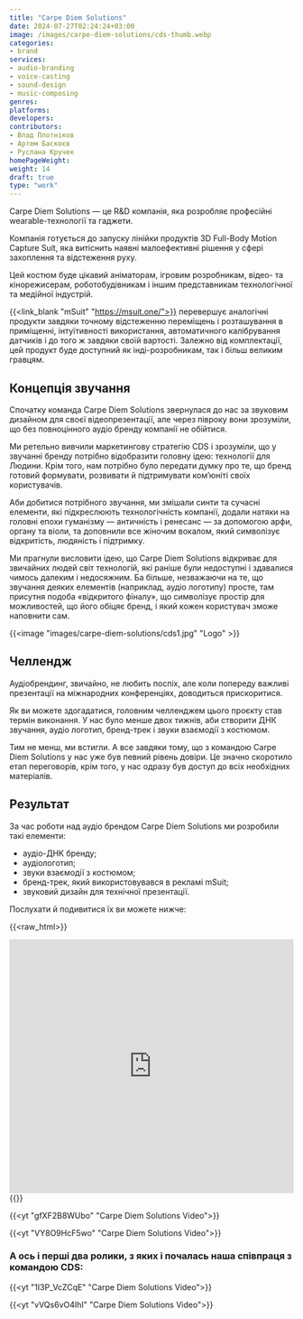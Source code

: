 ```yaml
---
title: "Carpe Diem Solutions"
date: 2024-07-27T02:24:24+03:00
image: /images/carpe-diem-solutions/cds-thumb.webp
categories:
- brand
services:
- audio-branding
- voice-casting
- sound-design
- music-composing
genres:
platforms:
developers:
contributors:
- Влад Плотніков
- Артем Баскоєв
- Руслана Кручек
homePageWeight:
weight: 14
draft: true
type: "work"
---
```


Carpe Diem Solutions — це R&D компанія, яка розробляє професійні wearable-технології та гаджети.

Компанія готується до запуску лінійки продуктів 3D Full-Body Motion Capture Suit, яка витіснить наявні малоефективні рішення у сфері захоплення та відстеження руху.

Цей костюм буде цікавий аніматорам, ігровим розробникам, відео- та кінорежисерам, роботобудівникам і іншим представникам технологічної та медійної індустрій.

{{<link_blank "mSuit" "https://msuit.one/">}} перевершує аналогічні продукти завдяки точному відстеженню переміщень і розташування в приміщенні, інтуїтивності використання, автоматичного калібрування датчиків і до того ж завдяки своїй вартості. Залежно від комплектації, цей продукт буде доступний як інді-розробникам, так і більш великим гравцям.

## Концепція звучання

Спочатку команда Carpe Diem Solutions звернулася до нас за звуковим дизайном для своєї відеопрезентації, але через півроку вони зрозуміли, що без повноцінного аудіо бренду компанії не обійтися.

Ми ретельно вивчили маркетингову стратегію CDS і зрозуміли, що у звучанні бренду потрібно відобразити головну ідею: технології для Людини. Крім того, нам потрібно було передати думку про те, що бренд готовий формувати, розвивати й підтримувати ком’юніті своїх користувачів.

Аби добитися потрібного звучання, ми змішали синти та сучасні елементи, які підкреслюють технологічність компанії, додали натяки на головні епохи гуманізму — античність і ренесанс — за допомогою арфи, органу та віоли, та доповнили все жіночим вокалом, який символізує відкритість, людяність і підтримку.

Ми прагнули висловити ідею, що Carpe Diem Solutions відкриває для звичайних людей світ технологій, які раніше були недоступні і здавалися чимось далеким і недосяжним. Ба більше, незважаючи на те, що звучання деяких елементів (наприклад, аудіо логотипу) просте, там присутня подоба «відкритого фіналу», що символізує простір для можливостей, що його обіцяє бренд, і який кожен користувач зможе наповнити сам.

{{<image "images/carpe-diem-solutions/cds1.jpg" "Logo" >}}

## Челлендж

Аудіобрендинг, звичайно, не любить поспіх, але коли попереду важливі презентації на міжнародних конференціях, доводиться прискоритися.

Як ви можете здогадатися, головним челленджем цього проєкту став термін виконання. У нас було менше двох тижнів, аби створити ДНК звучання, аудіо логотип, бренд-трек і звуки взаємодії з костюмом.

Тим не менш, ми встигли. А все завдяки тому, що з командою Carpe Diem Solutions у нас уже був певний рівень довіри. Це значно скоротило етап переговорів, крім того, у нас одразу був доступ до всіх необхідних матеріалів.

## Результат

За час роботи над аудіо брендом Carpe Diem Solutions ми розробили такі елементи:

- аудіо-ДНК бренду;
- аудіологотип;
- звуки взаємодії з костюмом;
- бренд-трек, який використовувався в рекламі mSuit;
- звуковий дизайн для технічної презентації.

Послухати й подивитися їх ви можете нижче:

{{<raw_html>}}
<iframe loading="lazy" width="100%" height="450" scrolling="no" frameborder="no" allow="autoplay" src="https://w.soundcloud.com/player/?url=https%3A//api.soundcloud.com/playlists/938814724&amp;color=%23f23b0d&amp;auto_play=false&amp;hide_related=false&amp;show_comments=true&amp;show_user=true&amp;show_reposts=false&amp;show_teaser=true"></iframe>
{{</raw_html>}}

{{<yt "gfXF2B8WUbo" "Carpe Diem Solutions Video">}}

{{<yt "VY8O9HcF5wo" "Carpe Diem Solutions Video">}}

### А ось і перші два ролики, з яких і почалась наша співпраця з командою CDS:

{{<yt "1I3P_VcZCqE" "Carpe Diem Solutions Video">}}

{{<yt "vVQs6vO4IhI" "Carpe Diem Solutions Video">}}